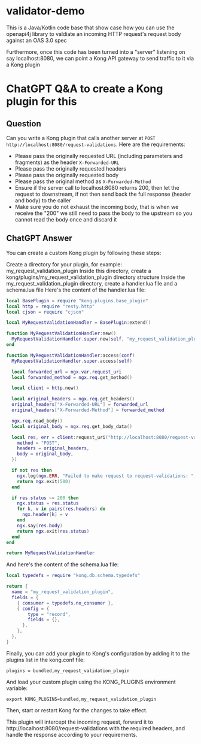 # validator-demo

This is a Java/Kotlin code base that show case how you can use the openapi4j library to valdiate an incoming HTTP request's request body against an OAS 3.0 spec

Furthermore, once this code has been turned into a "server" listening on say localhost:8080, we can point a Kong API gateway to send traffic to it via a Kong plugin

# ChatGPT Q&A to create a Kong plugin for this

## Question

Can you write a Kong plugin that calls another server at `POST http://localhost:8080/request-validations`. Here are the requirements:
- Please pass the originally requested URL (including parameters and fragments) as the header `X-Forwarded-URL`
- Please pass the originally requested headers
- Please pass the originally requested body
- Please pass the original method as `X-Forwarded-Method`
- Ensure if the server call to localhost:8080 returns 200, then let the request to downstream, if not then send back the full response (header and body) to the caller
- Make sure you do not exhaust the incoming body, that is when we receive the "200" we still need to pass the body to the upstream so you cannot read the body once and discard it

## ChatGPT Answer

You can create a custom Kong plugin by following these steps:

Create a directory for your plugin, for example: my_request_validation_plugin
Inside this directory, create a kong/plugins/my_request_validation_plugin directory structure
Inside the my_request_validation_plugin directory, create a handler.lua file and a schema.lua file
Here's the content of the handler.lua file:

```lua
local BasePlugin = require "kong.plugins.base_plugin"
local http = require "resty.http"
local cjson = require "cjson"

local MyRequestValidationHandler = BasePlugin:extend()

function MyRequestValidationHandler:new()
  MyRequestValidationHandler.super.new(self, "my_request_validation_plugin")
end

function MyRequestValidationHandler:access(conf)
  MyRequestValidationHandler.super.access(self)

  local forwarded_url = ngx.var.request_uri
  local forwarded_method = ngx.req.get_method()

  local client = http.new()

  local original_headers = ngx.req.get_headers()
  original_headers["X-Forwarded-URL"] = forwarded_url
  original_headers["X-Forwarded-Method"] = forwarded_method

  ngx.req.read_body()
  local original_body = ngx.req.get_body_data()

  local res, err = client:request_uri("http://localhost:8080/request-validations", {
    method = "POST",
    headers = original_headers,
    body = original_body,
  })

  if not res then
    ngx.log(ngx.ERR, "Failed to make request to request-validations: ", err)
    return ngx.exit(500)
  end

  if res.status ~= 200 then
    ngx.status = res.status
    for k, v in pairs(res.headers) do
      ngx.header[k] = v
    end
    ngx.say(res.body)
    return ngx.exit(res.status)
  end
end

return MyRequestValidationHandler
```

And here's the content of the schema.lua file:

```lua
local typedefs = require "kong.db.schema.typedefs"

return {
  name = "my_request_validation_plugin",
  fields = {
    { consumer = typedefs.no_consumer },
    { config = {
        type = "record",
        fields = {},
      },
    },
  },
}
```

Finally, you can add your plugin to Kong's configuration by adding it to the plugins list in the kong.conf file:

```
plugins = bundled,my_request_validation_plugin
```

And load your custom plugin using the KONG_PLUGINS environment variable:

```
export KONG_PLUGINS=bundled,my_request_validation_plugin
```

Then, start or restart Kong for the changes to take effect.

This plugin will intercept the incoming request, forward it to http://localhost:8080/request-validations with the required headers, and handle the response according to your requirements.

